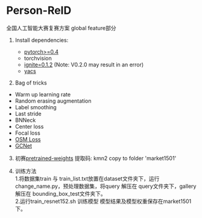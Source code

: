 # Person-ReID
全国人工智能大赛复赛方案
global feature部分

1. Install dependencies:
    - [pytorch>=0.4](https://pytorch.org/)
    - torchvision
    - [ignite=0.1.2](https://github.com/pytorch/ignite) (Note: V0.2.0 may result in an error)
    - [yacs](https://github.com/rbgirshick/yacs)

2. Bag of tricks
- Warm up learning rate
- Random erasing augmentation
- Label smoothing
- Last stride
- BNNeck
- Center loss
- Focal loss
- [OSM Loss](https://arxiv.org/pdf/1811.01459v2.pdf)
- [GCNet](https://arxiv.org/abs/1904.11492?context=cs.LG)

3. 初赛[pretrained-weights](https://pan.baidu.com/s/1EhC6doJvJH6uOX9fOe4pWw)
 提取码: kmn2 
 copy to folder 'market1501' 

4. 训练方法    
  1.将数据集train 与 train_list.txt放置在dataset文件夹下，运行change_name.py，预处理数据集，将query 解压在 query文件夹下，gallery 解压在 bounding_box_test文件夹下。    
  2.运行train_resnet152.sh 训练模型 模型结果及模型权重保存在market1501下。    
  
